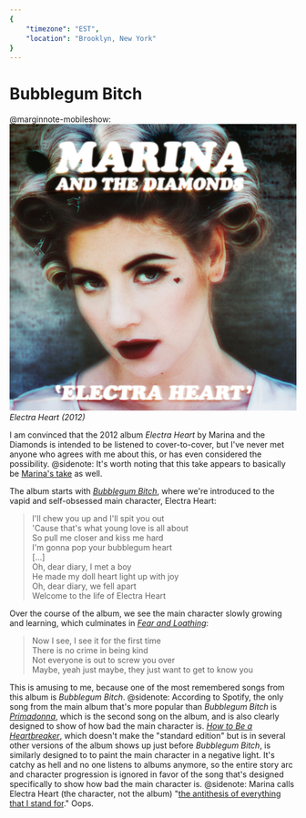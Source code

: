 ```yaml
---
{
	"timezone": "EST",
	"location": "Brooklyn, New York"
}
---
```

# Bubblegum Bitch

@marginnote-mobileshow: <img src="/img/post/bubblegum-bitch/electra_heart.jpg" alt="An image of the cover of the album 'Electra Heart', showing a young woman wearing hair rollers, with a small heart drawn with makeup just below her left eye, as if a tear."/> *Electra Heart (2012)*

I am convinced that the 2012 album *Electra Heart* by Marina and the Diamonds is intended to be listened to cover-to-cover, but I've never met anyone who agrees with me about this, or has even considered the possibility.
@sidenote: It's worth noting that this take appears to basically be [Marina's take](https://www.popjustice.com/articles/an-interview-with-marina-the-diamonds/) as well.

The album starts with [*Bubblegum Bitch*](https://www.youtube.com/watch?v=Gr9AeY3bCwc), where we're introduced to the vapid and self-obsessed main character, Electra Heart:

> I'll chew you up and I'll spit you out<br>
> 'Cause that's what young love is all about<br>
> So pull me closer and kiss me hard<br>
> I'm gonna pop your bubblegum heart<br>
> […]<br>
> Oh, dear diary, I met a boy<br>
> He made my doll heart light up with joy<br>
> Oh, dear diary, we fell apart<br>
> Welcome to the life of Electra Heart

Over the course of the album, we see the main character slowly growing and learning, which culminates in [*Fear and Loathing*](https://www.youtube.com/watch?v=Qm5pdRsPRDc):

> Now I see, I see it for the first time<br>
> There is no crime in being kind<br>
> Not everyone is out to screw you over<br>
> Maybe, yeah just maybe, they just want to get to know you

This is amusing to me, because one of the most remembered songs from this album is *Bubblegum Bitch*.
@sidenote: According to Spotify, the only song from the main album that's more popular than *Bubblegum Bitch* is [*Primadonna*](https://www.youtube.com/watch?v=voFGDHKnGUE), which is the second song on the album, and is also clearly designed to show of how bad the main character is. [*How to Be a Heartbreaker*](https://www.youtube.com/watch?v=vKNcuTWzTVw), which doesn't make the "standard edition" but is in several other versions of the album shows up just before *Bubblegum Bitch*, is similarly designed to to paint the main character in a negative light.
It's catchy as hell and no one listens to albums anymore, so the entire story arc and character progression is ignored in favor of the song that's designed specifically to show how bad the main character is.
@sidenote: Marina calls Electra Heart (the character, not the album) "[the antithesis of everything that I stand for](https://www.popjustice.com/articles/an-interview-with-marina-the-diamonds/)."
Oops.
